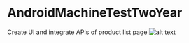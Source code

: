# AndroidMachineTestTwoYear
Create UI and integrate APIs of product list page 
![alt text](https://github.com/shameemathinhal/AndroidMachineTestTwoYear/blob/main/Screenshot_20201129_214401.png?raw=true)

